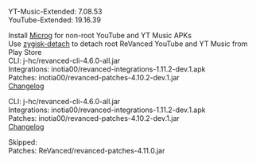 YT-Music-Extended: 7.08.53  
YouTube-Extended: 19.16.39  

Install [Microg](https://github.com/ReVanced/GmsCore/releases) for non-root YouTube and YT Music APKs  
Use [zygisk-detach](https://github.com/j-hc/zygisk-detach) to detach root ReVanced YouTube and YT Music from Play Store  
CLI: j-hc/revanced-cli-4.6.0-all.jar  
Integrations: inotia00/revanced-integrations-1.11.2-dev.1.apk  
Patches: inotia00/revanced-patches-4.10.2-dev.1.jar  
[Changelog](https://github.com/inotia00/revanced-patches/releases/tag/v4.10.2-dev.1)

CLI: j-hc/revanced-cli-4.6.0-all.jar  
Integrations: inotia00/revanced-integrations-1.11.2-dev.1.apk  
Patches: inotia00/revanced-patches-4.10.2-dev.1.jar  
[Changelog](https://github.com/inotia00/revanced-patches/releases/tag/v4.10.2-dev.1)  

Skipped:  
Patches: ReVanced/revanced-patches-4.11.0.jar    
